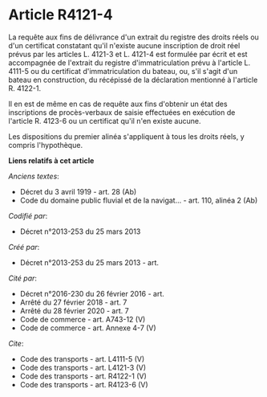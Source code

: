 # Article R4121-4

La requête aux fins de délivrance d'un extrait du registre des droits réels ou d'un certificat constatant qu'il n'existe
aucune inscription de droit réel prévus par les articles L. 4121-3 et L. 4121-4 est formulée par écrit et est accompagnée de
l'extrait du registre d'immatriculation prévu à l'article L. 4111-5 ou du certificat d'immatriculation du bateau, ou, s'il
s'agit d'un bateau en construction, du récépissé de la déclaration mentionné à l'article R. 4122-1. 

Il en est de même en cas de requête aux fins d'obtenir un état des inscriptions de procès-verbaux de saisie effectuées en
exécution de l'article R. 4123-6 ou un certificat qu'il n'en existe aucune. 

Les dispositions du premier alinéa s'appliquent à tous les droits réels, y compris l'hypothèque.

**Liens relatifs à cet article**

_Anciens textes_:

  - Décret du 3 avril 1919 - art. 28 (Ab)
  - Code du domaine public fluvial et de la navigat... - art. 110, alinéa 2 (Ab)

_Codifié par_:

  - Décret n°2013-253 du 25 mars 2013

_Créé par_:

  - Décret n°2013-253 du 25 mars 2013 - art.

_Cité par_:

  - Décret n°2016-230 du 26 février 2016 - art.
  - Arrêté du 27 février 2018 - art. 7
  - Arrêté du 28 février 2020 - art. 7
  - Code de commerce - art. A743-12 (V)
  - Code de commerce - art. Annexe 4-7 (V)

_Cite_:

  - Code des transports - art. L4111-5 (V)
  - Code des transports - art. L4121-3 (V)
  - Code des transports - art. R4122-1 (V)
  - Code des transports - art. R4123-6 (V)

